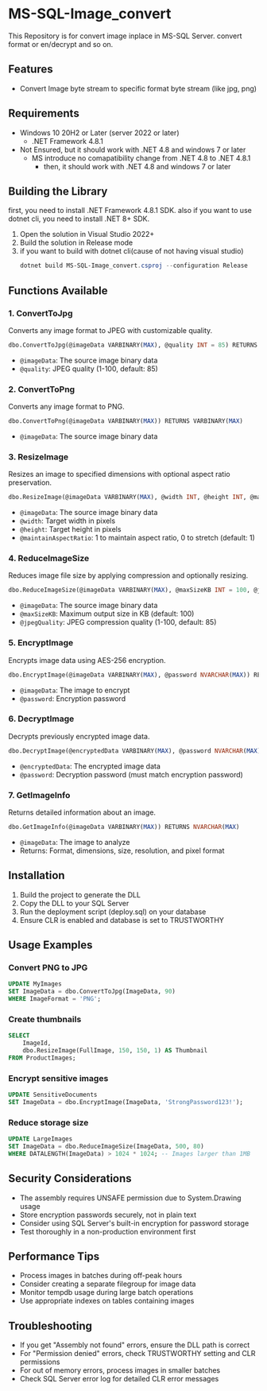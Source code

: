 # MS-SQL-Image_convert
This Repository is for convert image inplace in MS-SQL Server.
convert format or en/decrypt and so on.

## Features

- Convert Image byte stream to specific format byte stream (like jpg, png)

## Requirements

- Windows 10 20H2 or Later (server 2022 or later)
  - .NET Framework 4.8.1
- Not Ensured, but it should work with .NET 4.8 and windows 7 or later
  - MS introduce no comapatibility change from .NET 4.8 to .NET 4.8.1
    - then, it should work with .NET 4.8 and windows 7 or later

## Building the Library

first, you need to install .NET Framework 4.8.1 SDK.
also if you want to use dotnet cli, you need to install .NET 8+ SDK.

1. Open the solution in Visual Studio 2022+
2. Build the solution in Release mode
3. if you want to build with dotnet cli(cause of not having visual studio)
   ```powershell
   dotnet build MS-SQL-Image_convert.csproj --configuration Release
   ```

## Functions Available

### 1. ConvertToJpg
Converts any image format to JPEG with customizable quality.
```sql
dbo.ConvertToJpg(@imageData VARBINARY(MAX), @quality INT = 85) RETURNS VARBINARY(MAX)
```
- `@imageData`: The source image binary data
- `@quality`: JPEG quality (1-100, default: 85)

### 2. ConvertToPng
Converts any image format to PNG.
```sql
dbo.ConvertToPng(@imageData VARBINARY(MAX)) RETURNS VARBINARY(MAX)
```
- `@imageData`: The source image binary data

### 3. ResizeImage
Resizes an image to specified dimensions with optional aspect ratio preservation.
```sql
dbo.ResizeImage(@imageData VARBINARY(MAX), @width INT, @height INT, @maintainAspectRatio BIT = 1) RETURNS VARBINARY(MAX)
```
- `@imageData`: The source image binary data
- `@width`: Target width in pixels
- `@height`: Target height in pixels
- `@maintainAspectRatio`: 1 to maintain aspect ratio, 0 to stretch (default: 1)

### 4. ReduceImageSize
Reduces image file size by applying compression and optionally resizing.
```sql
dbo.ReduceImageSize(@imageData VARBINARY(MAX), @maxSizeKB INT = 100, @jpegQuality INT = 85) RETURNS VARBINARY(MAX)
```
- `@imageData`: The source image binary data
- `@maxSizeKB`: Maximum output size in KB (default: 100)
- `@jpegQuality`: JPEG compression quality (1-100, default: 85)

### 5. EncryptImage
Encrypts image data using AES-256 encryption.
```sql
dbo.EncryptImage(@imageData VARBINARY(MAX), @password NVARCHAR(MAX)) RETURNS VARBINARY(MAX)
```
- `@imageData`: The image to encrypt
- `@password`: Encryption password

### 6. DecryptImage
Decrypts previously encrypted image data.
```sql
dbo.DecryptImage(@encryptedData VARBINARY(MAX), @password NVARCHAR(MAX)) RETURNS VARBINARY(MAX)
```
- `@encryptedData`: The encrypted image data
- `@password`: Decryption password (must match encryption password)

### 7. GetImageInfo
Returns detailed information about an image.
```sql
dbo.GetImageInfo(@imageData VARBINARY(MAX)) RETURNS NVARCHAR(MAX)
```
- `@imageData`: The image to analyze
- Returns: Format, dimensions, size, resolution, and pixel format

## Installation

1. Build the project to generate the DLL
2. Copy the DLL to your SQL Server
3. Run the deployment script (deploy.sql) on your database
4. Ensure CLR is enabled and database is set to TRUSTWORTHY

## Usage Examples

### Convert PNG to JPG
```sql
UPDATE MyImages
SET ImageData = dbo.ConvertToJpg(ImageData, 90)
WHERE ImageFormat = 'PNG';
```

### Create thumbnails
```sql
SELECT 
    ImageId,
    dbo.ResizeImage(FullImage, 150, 150, 1) AS Thumbnail
FROM ProductImages;
```

### Encrypt sensitive images
```sql
UPDATE SensitiveDocuments
SET ImageData = dbo.EncryptImage(ImageData, 'StrongPassword123!');
```

### Reduce storage size
```sql
UPDATE LargeImages
SET ImageData = dbo.ReduceImageSize(ImageData, 500, 80)
WHERE DATALENGTH(ImageData) > 1024 * 1024; -- Images larger than 1MB
```

## Security Considerations

- The assembly requires UNSAFE permission due to System.Drawing usage
- Store encryption passwords securely, not in plain text
- Consider using SQL Server's built-in encryption for password storage
- Test thoroughly in a non-production environment first

## Performance Tips

- Process images in batches during off-peak hours
- Consider creating a separate filegroup for image data
- Monitor tempdb usage during large batch operations
- Use appropriate indexes on tables containing images

## Troubleshooting

- If you get "Assembly not found" errors, ensure the DLL path is correct
- For "Permission denied" errors, check TRUSTWORTHY setting and CLR permissions
- For out of memory errors, process images in smaller batches
- Check SQL Server error log for detailed CLR error messages


